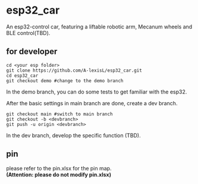 # esp32_car
An esp32-control car, featuring a liftable robotic arm, Mecanum wheels and BLE control(TBD). 

## for developer
```
cd <your esp folder>
git clone https://github.com/A-lexisL/esp32_car.git
cd esp32_car
git checkout demo #change to the demo branch
```
In the demo branch, you can do some tests to get familiar with the esp32.  

After the basic settings in main branch are done, create a dev branch.
```
git checkout main #switch to main branch
git checkout -b <devbranch> 
git push -u origin <devbranch>
``` 
In the dev branch, develop the specific function (TBD).

## pin
please refer to the pin.xlsx for the pin map.  
**(Attention: please do not modify pin.xlsx)**